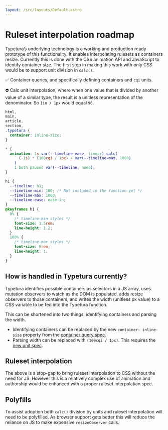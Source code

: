 ```yaml
---
layout: /src/layouts/Default.astro
---
```


<!-- @format -->

# Ruleset interpolation roadmap

Typetura’s underlying technology is a working and production ready prototype of this functionality. It enables interpolating rulesets as containers resize. Currently this is done with the CSS animation API and JavaScript to identify container size. The first step in making this work with only CSS would be to support unit division in `calc()`.

✅ Container queries, and specifically defining containers and `cqi` units.

⛔️ Calc unit interpolation, where when one value that is divided by another value of a similar type, the result is a unitless representation of the denominator. So `1in / 1px` would equal `96`.

```css
html,
main,
article,
section,
.typetura {
  container: inline-size;
}

* {
  animation: 1s var(--timeline-ease, linear) calc(
      (-1s) * (100cqi / 1px) / var(--timeline-max, 1000)
    )
    1 both paused var(--timeline, none);
}

h1 {
  --timeline: h1;
  --timeline-min: 100; /* Not included in the function yet */
  --timeline-max: 1000;
  --timeline-ease: ease-in;
}
@keyframes h1 {
  0% {
    /* timeline-min styles */
    font-size: 1.5rem;
    line-height: 1.2;
  }
  100% {
    /* timeline-max styles */
    font-size: 6rem;
    line-height: 1;
  }
}
```

## How is handled in Typetura currently?

Typetura identifies possible containers as selectors in a JS array, uses mutation observers to watch as the DOM is populated, adds resize observers to those containers, and writes the width (unitless px value) to a CSS variable to be fed into the Typetura function.

This can be shortened into two things: identifying containers and parsing the width.

- Identifying containers can be replaced by the new `container: inline-size` property from the [container query spec](https://drafts.csswg.org/css-contain-3/#container-lengths).
- Parsing width can be replaced with `(100cqi / 1px)`. This requires the [new unit spec](https://drafts.csswg.org/css-values-4/#changes-recent).

## Ruleset interpolation

The above is a stop-gap to bring ruleset interpolation to CSS without the need for JS. However this is a relatively complex use of animation and authorship would be enhanced with a proper ruleset interpolation spec.

## Polyfills

To assist adoption both `calc()` division by units and ruleset interpolation will need to be polyfilled. As browser support gets better this will reduce the reliance on JS to make expensive `resizeObserver` calls.
